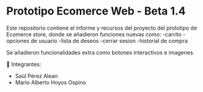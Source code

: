 # Prototipo Ecomerce Web - Beta 1.4

Este repositorio contiene el informe y recursos del proyecto del prototipo de Ecomerce store, donde se añadieron funciones nuevas como:
-carrito
-opciones de usuario
-lista de deseos
-cerrar sesion
-historial de compra

Se añadieron funcionalidades extra como botones interactivos e imagenes.

👥 Integrantes:
- Saúl Pérez Alean
- Mario Alberto Hoyos Ospino
